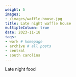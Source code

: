 ```yaml
---
weight: 5
images:
- /images/waffle-house.jpg
title: Late night waffle house
multipleColumn: true
date: 2023-11-18
tags:
- work # homepage
- archive # all posts
- central
- south carolina
---
```


Late night food
